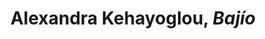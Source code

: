 ---
title: Alexandra Kehayoglou, *Bajío*
layout: entry
presentation: side-by-side
object:
  - id: exrr-2023-137
order: 424
menu: false
---